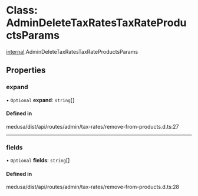 # Class: AdminDeleteTaxRatesTaxRateProductsParams

[internal](../modules/internal-25.md).AdminDeleteTaxRatesTaxRateProductsParams

## Properties

### expand

• `Optional` **expand**: `string`[]

#### Defined in

medusa/dist/api/routes/admin/tax-rates/remove-from-products.d.ts:27

___

### fields

• `Optional` **fields**: `string`[]

#### Defined in

medusa/dist/api/routes/admin/tax-rates/remove-from-products.d.ts:28
